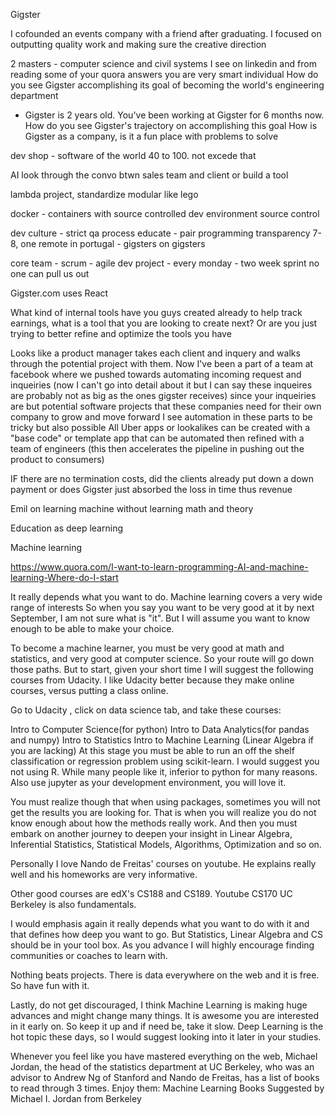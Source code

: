 Gigster

I cofounded an events company with a friend after graduating. I focused on outputting quality work and making sure the creative direction

2 masters - computer science and civil systems
I see on linkedin and from reading some of your quora answers you are very smart individual
How do you see Gigster accomplishing its goal of becoming the world's engineering department
- Gigster is 2 years old. You've been working at Gigster for 6 months now. How do you see Gigster's trajectory on accomplishing this goal
How is Gigster as a company, is it a fun place with problems to solve


dev shop - software of the world
40 to 100. not excede that

AI look through the convo btwn sales team and client
or build a tool

lambda project, standardize modular like lego

docker - containers with source controlled dev environment
source control



dev culture - strict qa process
educate - pair programming
transparency
7-8, one remote in portugal - gigsters on gigsters

core team -
scrum - agile dev project - every monday - two week sprint
no one can pull us out



Gigster.com uses React

What kind of internal tools have you guys created already to help track earnings, what is a tool that you are looking to create next? Or are you just trying to better refine and optimize the tools you have

Looks like a product manager takes each client and inquery and walks through the potential project with them. Now I've been a part of a team at facebook where we pushed towards automating incoming request and inqueiries (now I can't go into detail about it but I can say these inqueires are probably not as big as the ones gigster receives) since your inqueiries are but potential software projects that these companies need for their own company to grow and move forward
I see automation in these parts to be tricky but also possible
All Uber apps or lookalikes can be created with a "base code" or template app that can be automated then refined with a team of engineers (this then accelerates the pipeline in pushing out the product to consumers)

IF there are no termination costs, did the clients already put down a down payment or does Gigster just absorbed the loss in time thus revenue



Emil on learning machine without learning math and theory
<!-- Yes it is very possible.

The same way you can build a dam without going through all the civil engineering. Trial and error. Did you know we did not need to know civil engineering to build impressive structures? We can simply try and see what works. It is more fun and it is easier maybe. It is also more expensive time and resource wise; and sometimes you cannot have the luxury of trial, e.g. you cannot build a dam upstream of a small town and try to see if it holds. So in the end you will be able to build things but who would use your ability if your time and resource consumption is not optimized? who can make more buildings given the same amount of steel and concrete? the one that knows exactly how much steel and concrete is enough for exactly what application.

The same thing applies to machine learning. You can get into python and scikit learn and attack a dataset with all the algorithms you have. Then sooner or later a challenge will come up, say an unbalanced dataset. No matter what you do your random forest and logistic regression does not beat the highest accuracy anymore. Then you need to come up with a custom solution, write a logistic regression with an uneven link function. What is a link function? what is logistic regression? how does it work? how is it estimated? what is maximum likelihood? what is a distribution? Then you need to go through the math and stats.

It depends what you want to do with it ultimately. Do you want to have it as a hobby? go ahead scikit learn off the shelf is perfect. Do you want to compete in the job market? Then no.

Here is a general rule, the easier something is the more people learn it, and hence there is less demand for it. It is very simple for a developer to look at scikit learn’s syntax and use it in a day without knowing whats going on. Thus why would a company with “a” developer hire a machine learner to do the same.

I don’t mean to discourage you however, if practicality fuels your curiosity to dig deeper in the math by all means do it. It is the case for myself. But you will reach a limit in your capabilities with no math and stats, and that limit is not too high. -->

Education as deep learning

<!-- I would suggest you edit your tags to say education as deep learning and machine learning are a branch of statistics and computer science and they don't mean learning something thoroughly as a human.

Yet I am an educator myself, and I would say the best way to understand something and not memorize it, is to understand the reasoning behind it. For instance why is sine squared plus cosine squared always equal to one? Try it, draw a right triangle put its sides as a,b and the hypotnuse c. Sine of one of the angles then will be a/c, the cosine b/c. Then sine squares is (a/c)^2 and cosine squared is (b/c)^2. Add them up and on the numerator you will have a^2+b^2, then according to pythegorean theorem, the numerator is c^2. Thus you will have 1.

I would suggest you understand everything twice, once mathematically ie prove it, and once conceptually, what does it mean? How can you explain it to your grandma?

And if you want to master something you must practise it a lot. Understanding is one part of the learning process and a huge part is indeed memory and what you have seen before in your practices. -->



Machine learning

https://www.quora.com/I-want-to-learn-programming-AI-and-machine-learning-Where-do-I-start

It really depends what you want to do. Machine learning covers a very wide range of interests So when you say you want to be very good at it by next September, I am not sure what is "it". But I will assume you want to know enough to be able to make your choice.

To become a machine learner, you must be very good at math and statistics, and very good at computer science. So your route will go down those paths. But to start, given your short time I will suggest the following courses from Udacity. I like Udacity better because they make online courses, versus putting a class online.

Go to Udacity , click on data science tab, and take these courses:

Intro to Computer Science(for python)
Intro to Data Analytics(for pandas and numpy)
Intro to Statistics
Intro to Machine Learning
(Linear Algebra if you are lacking)
At this stage you must be able to run an off the shelf classification or regression problem using scikit-learn. I would suggest you not using R. While many people like it, inferior to python for many reasons. Also use jupyter as your development environment, you will love it.

You must realize though that when using packages, sometimes you will not get the results you are looking for. That is when you will realize you do not know enough about how the methods really work. And then you must embark on another journey to deepen your insight in Linear Algebra, Inferential Statistics, Statistical Models, Algorithms, Optimization and so on.

Personally I love Nando de Freitas' courses on youtube. He explains really well and his homeworks are very informative.

Other good courses are edX's CS188 and CS189. Youtube CS170 UC Berkeley is also fundamentals.

I would emphasis again it really depends what you want to do with it and that defines how deep you want to go. But Statistics, Linear Algebra and CS should be in your tool box. As you advance I will highly encourage finding communities or coaches to learn with.

Nothing beats projects. There is data everywhere on the web and it is free. So have fun with it.

Lastly, do not get discouraged, I think Machine Learning is making huge advances and might change many things. It is awesome you are interested in it early on. So keep it up and if need be, take it slow. Deep Learning is the hot topic these days, so I would suggest looking into it later in your studies.

Whenever you feel like you have mastered everything on the web, Michael Jordan, the head of the statistics department at UC Berkeley, who was an advisor to Andrew Ng of Stanford and Nando de Freitas, has a list of books to read through 3 times. Enjoy them: Machine Learning Books Suggested by Michael I. Jordan from Berkeley
